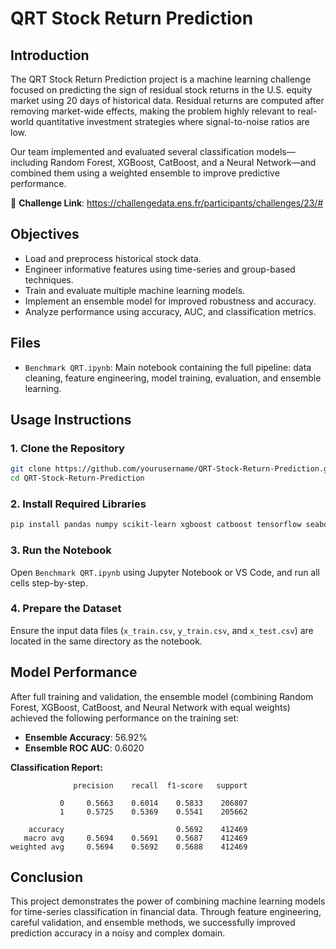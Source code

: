 
# QRT Stock Return Prediction

## Introduction
The QRT Stock Return Prediction project is a machine learning challenge focused on predicting the sign of residual stock returns in the U.S. equity market using 20 days of historical data. Residual returns are computed after removing market-wide effects, making the problem highly relevant to real-world quantitative investment strategies where signal-to-noise ratios are low.

Our team implemented and evaluated several classification models—including Random Forest, XGBoost, CatBoost, and a Neural Network—and combined them using a weighted ensemble to improve predictive performance.

🔗 **Challenge Link**: https://challengedata.ens.fr/participants/challenges/23/#

## Objectives
- Load and preprocess historical stock data.
- Engineer informative features using time-series and group-based techniques.
- Train and evaluate multiple machine learning models.
- Implement an ensemble model for improved robustness and accuracy.
- Analyze performance using accuracy, AUC, and classification metrics.

## Files
- `Benchmark QRT.ipynb`: Main notebook containing the full pipeline: data cleaning, feature engineering, model training, evaluation, and ensemble learning.

## Usage Instructions

### 1. Clone the Repository
```bash
git clone https://github.com/yourusername/QRT-Stock-Return-Prediction.git
cd QRT-Stock-Return-Prediction
```

### 2. Install Required Libraries
```bash
pip install pandas numpy scikit-learn xgboost catboost tensorflow seaborn matplotlib
```

### 3. Run the Notebook
Open `Benchmark QRT.ipynb` using Jupyter Notebook or VS Code, and run all cells step-by-step.

### 4. Prepare the Dataset
Ensure the input data files (`x_train.csv`, `y_train.csv`, and `x_test.csv`) are located in the same directory as the notebook.

## Model Performance

After full training and validation, the ensemble model (combining Random Forest, XGBoost, CatBoost, and Neural Network with equal weights) achieved the following performance on the training set:

- **Ensemble Accuracy**: 56.92%
- **Ensemble ROC AUC**: 0.6020

**Classification Report:**
```
              precision    recall  f1-score   support

           0     0.5663    0.6014    0.5833    206807
           1     0.5725    0.5369    0.5541    205662

    accuracy                         0.5692    412469
   macro avg     0.5694    0.5691    0.5687    412469
weighted avg     0.5694    0.5692    0.5688    412469
```

## Conclusion
This project demonstrates the power of combining machine learning models for time-series classification in financial data. Through feature engineering, careful validation, and ensemble methods, we successfully improved prediction accuracy in a noisy and complex domain.
